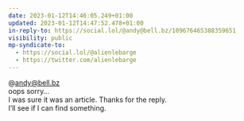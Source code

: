```yaml
---
date: 2023-01-12T14:46:05.249+01:00
updated: 2023-01-12T14:47:52.478+01:00
in-reply-to: https://social.lol/@andy@bell.bz/109676465388359651
visibility: public
mp-syndicate-to:
  - https://social.lol/@alienlebarge
  - https://twitter.com/alienlebarge
---
```

@andy@bell.bz  
oops sorry…  
I was sure it was an article. Thanks for the reply.  
I’ll see if I can find something.
